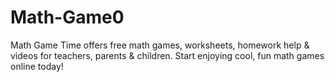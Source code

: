 # Math-Game0
Math Game Time offers free math games, worksheets, homework help &amp; videos for teachers, parents &amp; children. Start enjoying cool, fun math games online today!
